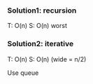 ### Solution1: recursion 
T: O(n) S: O(n) worst

### Solution2: iterative 
T: O(n) S: O(n) (wide = n/2)

Use queue
